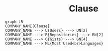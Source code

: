 <h1 align="center">Clause</h1>

```mermaid
graph LR
COMPANY_NAME{Clause}
COMPANY_NAME ---> U{Users} ---> UN[2]
COMPANY_NAME ---> R{Repositories} ---> RN[2]
COMPANY_NAME ---> G{Gists} ---> GN[4]
COMPANY_NAME ---> ML{Most Used<br>Languages}
```
